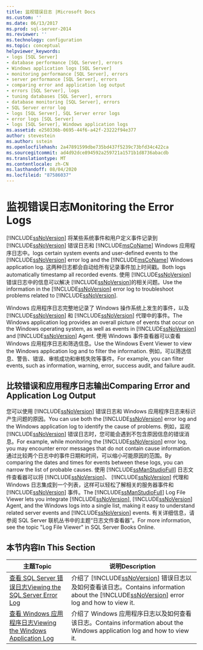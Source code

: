 ```yaml
---
title: 监视错误日志 |Microsoft Docs
ms.custom: ''
ms.date: 06/13/2017
ms.prod: sql-server-2014
ms.reviewer: ''
ms.technology: configuration
ms.topic: conceptual
helpviewer_keywords:
- logs [SQL Server]
- database performance [SQL Server], errors
- Windows application logs [SQL Server]
- monitoring performance [SQL Server], errors
- server performance [SQL Server], errors
- comparing error and application log output
- errors [SQL Server], logs
- tuning databases [SQL Server], errors
- database monitoring [SQL Server], errors
- SQL Server error log
- logs [SQL Server], SQL Server error logs
- error logs [SQL Server]
- logs [SQL Server], Windows application logs
ms.assetid: e250336b-0695-44f6-a42f-23222f94e377
author: stevestein
ms.author: sstein
ms.openlocfilehash: 2a47891599dbe735bd437f5239c73bfd34c422ca
ms.sourcegitcommit: ad4d92dce894592a259721a1571b1d8736abacdb
ms.translationtype: MT
ms.contentlocale: zh-CN
ms.lasthandoff: 08/04/2020
ms.locfileid: "87586037"
---
```

# <a name="monitoring-the-error-logs"></a><span data-ttu-id="78ca0-102">监视错误日志</span><span class="sxs-lookup"><span data-stu-id="78ca0-102">Monitoring the Error Logs</span></span>
  [!INCLUDE[ssNoVersion](../../includes/ssnoversion-md.md)] <span data-ttu-id="78ca0-103">将某些系统事件和用户定义事件记录到 [!INCLUDE[ssNoVersion](../../includes/ssnoversion-md.md)] 错误日志和 [!INCLUDE[msCoName](../../includes/msconame-md.md)] Windows 应用程序日志中。</span><span class="sxs-lookup"><span data-stu-id="78ca0-103">logs certain system events and user-defined events to the [!INCLUDE[ssNoVersion](../../includes/ssnoversion-md.md)] error log and the [!INCLUDE[msCoName](../../includes/msconame-md.md)] Windows application log.</span></span> <span data-ttu-id="78ca0-104">这两种日志都会自动给所有记录事件加上时间戳。</span><span class="sxs-lookup"><span data-stu-id="78ca0-104">Both logs automatically timestamp all recorded events.</span></span> <span data-ttu-id="78ca0-105">使用 [!INCLUDE[ssNoVersion](../../includes/ssnoversion-md.md)] 错误日志中的信息可以解决 [!INCLUDE[ssNoVersion](../../includes/ssnoversion-md.md)]的相关问题。</span><span class="sxs-lookup"><span data-stu-id="78ca0-105">Use the information in the [!INCLUDE[ssNoVersion](../../includes/ssnoversion-md.md)] error log to troubleshoot problems related to [!INCLUDE[ssNoVersion](../../includes/ssnoversion-md.md)].</span></span>  
  
 <span data-ttu-id="78ca0-106">Windows 应用程序日志完整地记录了 Windows 操作系统上发生的事件，以及 [!INCLUDE[ssNoVersion](../../includes/ssnoversion-md.md)] 和 [!INCLUDE[ssNoVersion](../../includes/ssnoversion-md.md)] 代理中的事件。</span><span class="sxs-lookup"><span data-stu-id="78ca0-106">The Windows application log provides an overall picture of events that occur on the Windows operating system, as well as events in [!INCLUDE[ssNoVersion](../../includes/ssnoversion-md.md)] and [!INCLUDE[ssNoVersion](../../includes/ssnoversion-md.md)] Agent.</span></span> <span data-ttu-id="78ca0-107">使用 Windows 事件查看器可以查看 Windows 应用程序日志和筛选信息。</span><span class="sxs-lookup"><span data-stu-id="78ca0-107">Use the Windows Event Viewer to view the Windows application log and to filter the information.</span></span> <span data-ttu-id="78ca0-108">例如，可以筛选信息、警告、错误、审核成功和审核失败等事件。</span><span class="sxs-lookup"><span data-stu-id="78ca0-108">For example, you can filter events, such as information, warning, error, success audit, and failure audit.</span></span>  
  
## <a name="comparing-error-and-application-log-output"></a><span data-ttu-id="78ca0-109">比较错误和应用程序日志输出</span><span class="sxs-lookup"><span data-stu-id="78ca0-109">Comparing Error and Application Log Output</span></span>  
 <span data-ttu-id="78ca0-110">您可以使用 [!INCLUDE[ssNoVersion](../../includes/ssnoversion-md.md)] 错误日志和 Windows 应用程序日志来标识产生问题的原因。</span><span class="sxs-lookup"><span data-stu-id="78ca0-110">You can use both the [!INCLUDE[ssNoVersion](../../includes/ssnoversion-md.md)] error log and the Windows application log to identify the cause of problems.</span></span> <span data-ttu-id="78ca0-111">例如，监视 [!INCLUDE[ssNoVersion](../../includes/ssnoversion-md.md)] 错误日志时，您可能会遇到不包含原因信息的错误消息。</span><span class="sxs-lookup"><span data-stu-id="78ca0-111">For example, while monitoring the [!INCLUDE[ssNoVersion](../../includes/ssnoversion-md.md)] error log, you may encounter error messages that do not contain cause information.</span></span> <span data-ttu-id="78ca0-112">通过比较两个日志中的事件日期和时间，可以缩小可能原因的范围。</span><span class="sxs-lookup"><span data-stu-id="78ca0-112">By comparing the dates and times for events between these logs, you can narrow the list of probable causes.</span></span> <span data-ttu-id="78ca0-113">使用 [!INCLUDE[ssManStudioFull](../../includes/ssmanstudiofull-md.md)] 日志文件查看器可以将 [!INCLUDE[ssNoVersion](../../includes/ssnoversion-md.md)]、 [!INCLUDE[ssNoVersion](../../includes/ssnoversion-md.md)] 代理和 Windows 日志集成到一个列表，这样可以轻松了解相关的服务器事件和 [!INCLUDE[ssNoVersion](../../includes/ssnoversion-md.md)] 事件。</span><span class="sxs-lookup"><span data-stu-id="78ca0-113">The [!INCLUDE[ssManStudioFull](../../includes/ssmanstudiofull-md.md)] Log File Viewer lets you integrate [!INCLUDE[ssNoVersion](../../includes/ssnoversion-md.md)], [!INCLUDE[ssNoVersion](../../includes/ssnoversion-md.md)] Agent, and the Windows logs into a single list, making it easy to understand related server events and [!INCLUDE[ssNoVersion](../../includes/ssnoversion-md.md)] events.</span></span> <span data-ttu-id="78ca0-114">有关详细信息，请参阅 SQL Server 联机丛书中的主题“日志文件查看器”。</span><span class="sxs-lookup"><span data-stu-id="78ca0-114">For more information, see the topic "Log File Viewer" in SQL Server Books Online.</span></span>  
  
## <a name="in-this-section"></a><span data-ttu-id="78ca0-115">本节内容</span><span class="sxs-lookup"><span data-stu-id="78ca0-115">In This Section</span></span>  
  
|<span data-ttu-id="78ca0-116">主题</span><span class="sxs-lookup"><span data-stu-id="78ca0-116">Topic</span></span>|<span data-ttu-id="78ca0-117">说明</span><span class="sxs-lookup"><span data-stu-id="78ca0-117">Description</span></span>|  
|-----------|-----------------|  
|[<span data-ttu-id="78ca0-118">查看 SQL Server 错误日志</span><span class="sxs-lookup"><span data-stu-id="78ca0-118">Viewing the SQL Server Error Log</span></span>](../../../2014/tools/configuration-manager/viewing-the-sql-server-error-log.md)|<span data-ttu-id="78ca0-119">介绍了 [!INCLUDE[ssNoVersion](../../includes/ssnoversion-md.md)] 错误日志以及如何查看该日志。</span><span class="sxs-lookup"><span data-stu-id="78ca0-119">Contains information about the [!INCLUDE[ssNoVersion](../../includes/ssnoversion-md.md)] error log and how to view it.</span></span>|  
|[<span data-ttu-id="78ca0-120">查看 Windows 应用程序日志</span><span class="sxs-lookup"><span data-stu-id="78ca0-120">Viewing the Windows Application Log</span></span>](viewing-the-windows-application-log.md)|<span data-ttu-id="78ca0-121">介绍了 Windows 应用程序日志以及如何查看该日志。</span><span class="sxs-lookup"><span data-stu-id="78ca0-121">Contains information about the Windows application log and how to view it.</span></span>|  
  
  
